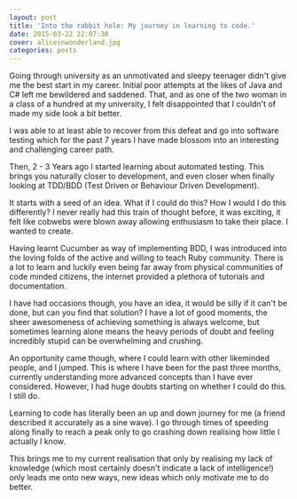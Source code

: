 ```yaml
---
layout: post
title: 'Into the rabbit hole: My journey in learning to code.'
date: 2015-03-22 22:07:30
cover: aliceinwonderland.jpg
categories: posts
---
```


Going through university as an unmotivated and sleepy teenager didn't give me the best start in my career. Initial poor attempts at the likes of Java and C# left me bewildered and saddened. That, and as one of the two woman in a class of a hundred at my university, I felt disappointed that I couldn't of made my side look a bit better.

I was able to at least able to recover from this defeat and go into software testing which for the past 7 years I have made blossom into an interesting and challenging career path.

Then, 2 - 3 Years ago I started learning about automated testing. This brings you naturally closer to development, and even closer when finally looking at TDD/BDD (Test Driven or Behaviour Driven Development).

It starts with a seed of an idea. What if I could do this? How I would I do this differently? I never really had this train of thought before, it was exciting, it felt like cobwebs were blown away allowing enthusiasm to take their place. I wanted to create.

Having learnt Cucumber as way of implementing BDD, I was introduced into the loving folds of the active and willing to teach Ruby community. There is a lot to learn and luckily even being far away from physical communities of code minded citizens, the internet provided a plethora of tutorials and documentation.

I have had occasions though, you have an idea, it would be silly if it can't be done, but can you find that solution? I have a lot of good moments, the sheer awesomeness of achieving something is always welcome, but sometimes learning alone means the heavy periods of doubt and feeling incredibly stupid can be overwhelming and crushing.

An opportunity came though, where I could learn with other likeminded people, and I jumped. This is where I have been for the past three months, currently understanding more advanced concepts than I have ever considered. However, I had huge doubts starting on whether I could do this. I still do.

Learning to code has literally been an up and down journey for me (a friend described it accurately as a sine wave). I go through times of speeding along finally to reach a peak only to go crashing down realising how little I actually I know.

This brings me to my current realisation that only by realising my lack of knowledge (which most certainly doesn't indicate a lack of intelligence!) only leads me onto new ways, new ideas which only motivate me to do better.

